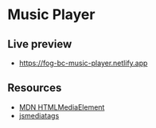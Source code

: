 # Music Player

## Live preview

- https://fog-bc-music-player.netlify.app

## Resources

- [MDN HTMLMediaElement](https://developer.mozilla.org/en-US/docs/Web/API/HTMLMediaElement#events)
- [jsmediatags](https://www.npmjs.com/package/jsmediatags)
